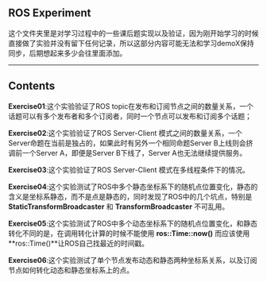 ## ROS Experiment 

这个文件夹里是对学习过程中的一些课后题实现以及验证，因为刚开始学习的时候直接做了实验并没有留下任何记录，所以这部分内容可能无法和学习demoX保持同步，后期想起来多少会往里面添加。

---------

## Contents

**Exercise01**:这个实验验证了ROS topic在发布和订阅节点之间的数量关系，一个话题可以有多个发布者和多个订阅者，同时一个节点可以发布和订阅多个话题；

**Exercise02**:这个实验验证了ROS Server-Client 模式之间的数量关系，一个Server命题在当前是独占的，如果此时有另外一个相同命题Server B上线则会挤调前一个Server A，即便是Server B下线了，Server A也无法继续提供服务。

**Exercise03**:这个实验验证了ROS Server-Client 模式在多线程条件下的情况。

**Exercise04**:这个实验测试了ROS中多个静态坐标系下的随机点位置变化，静态的含义是坐标系静态，而不是点是静态的，同时发现了ROS中的几个坑点，特别是 **StaticTransformBroadcaster** 和 **TransformBroadcaster** 不可乱用。

**Exercise05**:这个实验测试了ROS中多个动态坐标系下的随机点位置变化，和静态转化不同的是，在调用转化计算的时候不能使用 **ros::Time::now()** 而应该使用 **ros::Time()**让ROS自己找最近的时间戳。

**Exercise06**:这个实验测试了单个节点发布动态和静态两种坐标系关系，以及订阅节点如何转化动态和静态坐标系上的点。

